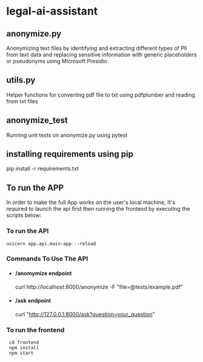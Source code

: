 # legal-ai-assistant
## anonymize.py
Anonymizing text files by identifying and extracting different types of PII from text data and replacing sensitive information with generic placeholders or pseudonyms using Microsoft Presidio
## utils.py
Helper functions for converting pdf file to txt using pdfplumber and reading from txt files  
## anonymize_test
Running unit tests on anonymize.py using pytest
## installing requirements using pip
pip install -r requirements.txt
## To run the APP  
  In order to make the full App works on the user's local machine, It's required to launch the api first then running the frontend by executing the scripts below:  
  ### To run the API      
    uvicorn app.api.main:app --reload  
### Commands To Use The API  
- #### /anomymize endpoint  
   curl http://localhost:8000/anonymize -F "file=@tests/example.pdf"        
- #### /ask endpoint  
  curl "http://127.0.0.1:8000/ask?question=your_question"   
 ### To run the frontend   
     cd frontend  
     npm install  
     npm start
